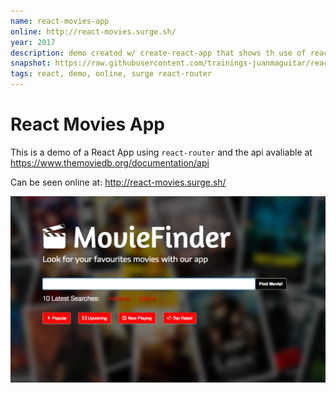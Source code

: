 ```yaml
---
name: react-movies-app
online: http://react-movies.surge.sh/
year: 2017
description: demo created w/ create-react-app that shows th use of react w/ react-router and react-bootstrap, results with pagination
snapshot: https://raw.githubusercontent.com/trainings-juanmaguitar/react-movies-app/master/md-img/movie-finder-snapshot.png
tags: react, demo, online, surge react-router
---
```


# React Movies App

This is a demo of a React App using `react-router` and the api avaliable at  https://www.themoviedb.org/documentation/api

Can be seen online at: http://react-movies.surge.sh/

![md-img/movie-finder-snapshot.png](md-img/movie-finder-snapshot.png)
